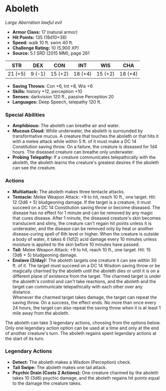 # Aboleth

*Large* *Aberration* *lawful evil*

- **Armor Class:** 17 (natural armor)
- **Hit Points:** 135 (18d10+36)
- **Speed:** walk 10 ft. swim 40 ft.
- **Challenge Rating:** 10 (5,900 XP)
- **Source:** 5.1 SRD (2015 MM), page 261

| STR | DEX | CON | INT | WIS | CHA |
| --- | --- | --- | --- | --- | --- |
| 21 (+5) | 9 (-1) | 15 (+2) | 18 (+4) | 15 (+2) | 18 (+4) |

- **Saving Throws**: Con +6, Int +8, Wis +6
- **Skills:** history +12, perception +10
- **Senses:** darkvision 120 ft., passive Perception 20
- **Languages:** Deep Speech, telepathy 120 ft.

### Special Abilities

- **Amphibious:** The aboleth can breathe air and water.
- **Mucous Cloud:** While underwater, the aboleth is surrounded by transformative mucus. A creature that touches the aboleth or that hits it with a melee attack while within 5 ft. of it must make a DC 14 Constitution saving throw. On a failure, the creature is diseased for 1d4 hours. The diseased creature can breathe only underwater.
- **Probing Telepathy:** If a creature communicates telepathically with the aboleth, the aboleth learns the creature's greatest desires if the aboleth can see the creature.

### Actions

- **Multiattack:** The aboleth makes three tentacle attacks.
- **Tentacle:** Melee Weapon Attack: +9 to hit, reach 10 ft., one target. Hit: 12 (2d6 + 5) bludgeoning damage. If the target is a creature, it must succeed on a DC 14 Constitution saving throw or become diseased. The disease has no effect for 1 minute and can be removed by any magic that cures disease. After 1 minute, the diseased creature's skin becomes translucent and slimy, the creature can't regain hit points unless it is underwater, and the disease can be removed only by heal or another disease-curing spell of 6th level or higher. When the creature is outside a body of water, it takes 6 (1d12) acid damage every 10 minutes unless moisture is applied to the skin before 10 minutes have passed.
- **Tail:** Melee Weapon Attack: +9 to hit, reach 10 ft., one target. Hit: 15 (3d6 + 5) bludgeoning damage.
- **Enslave (3/day):** The aboleth targets one creature it can see within 30 ft. of it. The target must succeed on a DC 14 Wisdom saving throw or be magically charmed by the aboleth until the aboleth dies or until it is on a different plane of existence from the target. The charmed target is under the aboleth's control and can't take reactions, and the aboleth and the target can communicate telepathically with each other over any distance.<br>Whenever the charmed target takes damage, the target can repeat the saving throw. On a success, the effect ends. No more than once every 24 hours, the target can also repeat the saving throw when it is at least 1 mile away from the aboleth.

The aboleth can take 3 legendary actions, choosing from the options below. Only one legendary action option can be used at a time and only at the end of another creature's turn. The aboleth regains spent legendary actions at the start of its turn.

### Legendary Actions

- **Detect:** The aboleth makes a Wisdom (Perception) check.
- **Tail Swipe:** The aboleth makes one tail attack.
- **Psychic Drain (Costs 2 Actions):** One creature charmed by the aboleth takes 10 (3d6) psychic damage, and the aboleth regains hit points equal to the damage the creature takes.
